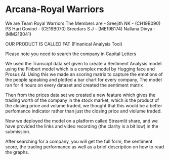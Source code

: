 # Arcana-Royal Warriors
We are Team Royal Warriors
The Members are - 
Sreejith NK - (CH19B090)
PS Hari Govind - (CE19B070)
Sreedars S J - (ME19B174)
Nallana Divya - (MM21B041)

OUR PRODUCT IS CALLED FAT (Finanical Analysis Tool)

Please note you need to search the company in Capital Letters
 
We used the Transcipt data set given to create a Sentiment Analysis model using the Finbert model which is a complex model
by Hugging face and Prosus AI.
Using this we made an scoring matrix to capture the emotions of the people speaking and plotted a bar chart for every company, The model ran for 4 hours on 
every dataset and created the sentiment matrix

Then from the prices data set we created a new feature which gives the trading worth of the company in the stock market, which is the product of the closing price and volume traded, we thought that this would be a better perfomance indicator rather than just the closing price and violume traded.

Now we deployed the model on a platform called Streamlit share, and we have provided the links and video recording (the clarity is a bit low) in the submission.

After searching for a company, you will get the full form, the sentiment score, the trading performance as well as a brief description on how to read the graphs.
